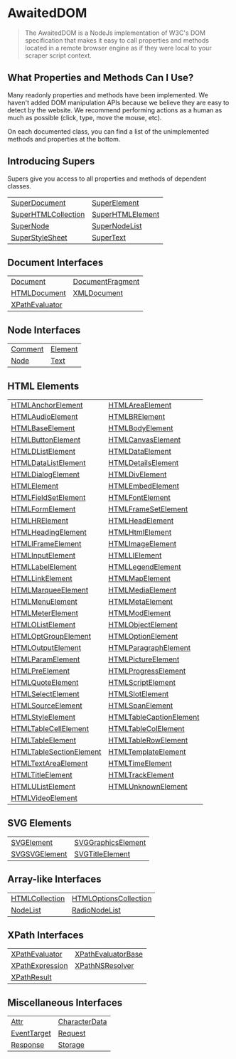 # AwaitedDOM

> The AwaitedDOM is a NodeJs implementation of W3C's DOM specification that makes it easy to call properties and methods located in a remote browser engine as if they were local to your scraper script context.

## What Properties and Methods Can I Use?

Many readonly properties and methods have been implemented. We haven't added DOM manipulation APIs because we believe they are easy to detect by the website. We recommend performing actions as a human as much as possible (click, type, move the mouse, etc).

On each documented class, you can find a list of the unimplemented methods and properties at the bottom.

## Introducing Supers

Supers give you access to all properties and methods of dependent classes.

|     |     |
| --- | --- |
| [SuperDocument](/docs/awaited-dom/super-document) | [SuperElement](/docs/awaited-dom/super-element) |
| [SuperHTMLCollection](/docs/awaited-dom/super-html-collection) | [SuperHTMLElement](/docs/awaited-dom/super-html-element) |
| [SuperNode](/docs/awaited-dom/super-node) | [SuperNodeList](/docs/awaited-dom/super-node-list) |
| [SuperStyleSheet](/docs/awaited-dom/super-style-sheet) | [SuperText](/docs/awaited-dom/super-text) |


## Document Interfaces

|     |     |
| --- | --- |
| [Document](/docs/awaited-dom/document) | [DocumentFragment](/docs/awaited-dom/document-fragment) |
| [HTMLDocument](/docs/awaited-dom/html-document) | [XMLDocument](/docs/awaited-dom/xml-document) |
| [XPathEvaluator](/docs/awaited-dom/x-path-evaluator) |  |


## Node Interfaces

|     |     |
| --- | --- |
| [Comment](/docs/awaited-dom/comment) | [Element](/docs/awaited-dom/element) |
| [Node](/docs/awaited-dom/node) | [Text](/docs/awaited-dom/text) |


## HTML Elements

|     |     |
| --- | --- |
| [HTMLAnchorElement](/docs/awaited-dom/html-anchor-element) | [HTMLAreaElement](/docs/awaited-dom/html-area-element) |
| [HTMLAudioElement](/docs/awaited-dom/html-audio-element) | [HTMLBRElement](/docs/awaited-dom/htmlbr-element) |
| [HTMLBaseElement](/docs/awaited-dom/html-base-element) | [HTMLBodyElement](/docs/awaited-dom/html-body-element) |
| [HTMLButtonElement](/docs/awaited-dom/html-button-element) | [HTMLCanvasElement](/docs/awaited-dom/html-canvas-element) |
| [HTMLDListElement](/docs/awaited-dom/htmld-list-element) | [HTMLDataElement](/docs/awaited-dom/html-data-element) |
| [HTMLDataListElement](/docs/awaited-dom/html-data-list-element) | [HTMLDetailsElement](/docs/awaited-dom/html-details-element) |
| [HTMLDialogElement](/docs/awaited-dom/html-dialog-element) | [HTMLDivElement](/docs/awaited-dom/html-div-element) |
| [HTMLElement](/docs/awaited-dom/html-element) | [HTMLEmbedElement](/docs/awaited-dom/html-embed-element) |
| [HTMLFieldSetElement](/docs/awaited-dom/html-field-set-element) | [HTMLFontElement](/docs/awaited-dom/html-font-element) |
| [HTMLFormElement](/docs/awaited-dom/html-form-element) | [HTMLFrameSetElement](/docs/awaited-dom/html-frame-set-element) |
| [HTMLHRElement](/docs/awaited-dom/htmlhr-element) | [HTMLHeadElement](/docs/awaited-dom/html-head-element) |
| [HTMLHeadingElement](/docs/awaited-dom/html-heading-element) | [HTMLHtmlElement](/docs/awaited-dom/html-html-element) |
| [HTMLIFrameElement](/docs/awaited-dom/htmli-frame-element) | [HTMLImageElement](/docs/awaited-dom/html-image-element) |
| [HTMLInputElement](/docs/awaited-dom/html-input-element) | [HTMLLIElement](/docs/awaited-dom/htmlli-element) |
| [HTMLLabelElement](/docs/awaited-dom/html-label-element) | [HTMLLegendElement](/docs/awaited-dom/html-legend-element) |
| [HTMLLinkElement](/docs/awaited-dom/html-link-element) | [HTMLMapElement](/docs/awaited-dom/html-map-element) |
| [HTMLMarqueeElement](/docs/awaited-dom/html-marquee-element) | [HTMLMediaElement](/docs/awaited-dom/html-media-element) |
| [HTMLMenuElement](/docs/awaited-dom/html-menu-element) | [HTMLMetaElement](/docs/awaited-dom/html-meta-element) |
| [HTMLMeterElement](/docs/awaited-dom/html-meter-element) | [HTMLModElement](/docs/awaited-dom/html-mod-element) |
| [HTMLOListElement](/docs/awaited-dom/htmlo-list-element) | [HTMLObjectElement](/docs/awaited-dom/html-object-element) |
| [HTMLOptGroupElement](/docs/awaited-dom/html-opt-group-element) | [HTMLOptionElement](/docs/awaited-dom/html-option-element) |
| [HTMLOutputElement](/docs/awaited-dom/html-output-element) | [HTMLParagraphElement](/docs/awaited-dom/html-paragraph-element) |
| [HTMLParamElement](/docs/awaited-dom/html-param-element) | [HTMLPictureElement](/docs/awaited-dom/html-picture-element) |
| [HTMLPreElement](/docs/awaited-dom/html-pre-element) | [HTMLProgressElement](/docs/awaited-dom/html-progress-element) |
| [HTMLQuoteElement](/docs/awaited-dom/html-quote-element) | [HTMLScriptElement](/docs/awaited-dom/html-script-element) |
| [HTMLSelectElement](/docs/awaited-dom/html-select-element) | [HTMLSlotElement](/docs/awaited-dom/html-slot-element) |
| [HTMLSourceElement](/docs/awaited-dom/html-source-element) | [HTMLSpanElement](/docs/awaited-dom/html-span-element) |
| [HTMLStyleElement](/docs/awaited-dom/html-style-element) | [HTMLTableCaptionElement](/docs/awaited-dom/html-table-caption-element) |
| [HTMLTableCellElement](/docs/awaited-dom/html-table-cell-element) | [HTMLTableColElement](/docs/awaited-dom/html-table-col-element) |
| [HTMLTableElement](/docs/awaited-dom/html-table-element) | [HTMLTableRowElement](/docs/awaited-dom/html-table-row-element) |
| [HTMLTableSectionElement](/docs/awaited-dom/html-table-section-element) | [HTMLTemplateElement](/docs/awaited-dom/html-template-element) |
| [HTMLTextAreaElement](/docs/awaited-dom/html-text-area-element) | [HTMLTimeElement](/docs/awaited-dom/html-time-element) |
| [HTMLTitleElement](/docs/awaited-dom/html-title-element) | [HTMLTrackElement](/docs/awaited-dom/html-track-element) |
| [HTMLUListElement](/docs/awaited-dom/htmlu-list-element) | [HTMLUnknownElement](/docs/awaited-dom/html-unknown-element) |
| [HTMLVideoElement](/docs/awaited-dom/html-video-element) |  |


## SVG Elements

|     |     |
| --- | --- |
| [SVGElement](/docs/awaited-dom/svg-element) | [SVGGraphicsElement](/docs/awaited-dom/svg-graphics-element) |
| [SVGSVGElement](/docs/awaited-dom/svgsvg-element) | [SVGTitleElement](/docs/awaited-dom/svg-title-element) |


## Array-like Interfaces

|     |     |
| --- | --- |
| [HTMLCollection](/docs/awaited-dom/html-collection) | [HTMLOptionsCollection](/docs/awaited-dom/html-options-collection) |
| [NodeList](/docs/awaited-dom/node-list) | [RadioNodeList](/docs/awaited-dom/radio-node-list) |


## XPath Interfaces

|     |     |
| --- | --- |
| [XPathEvaluator](/docs/awaited-dom/x-path-evaluator) | [XPathEvaluatorBase](/docs/awaited-dom/x-path-evaluator-base) |
| [XPathExpression](/docs/awaited-dom/x-path-expression) | [XPathNSResolver](/docs/awaited-dom/x-path-ns-resolver) |
| [XPathResult](/docs/awaited-dom/x-path-result) |  |


## Miscellaneous Interfaces

|     |     |
| --- | --- |
| [Attr](/docs/awaited-dom/attr) | [CharacterData](/docs/awaited-dom/character-data) |
| [EventTarget](/docs/awaited-dom/event-target) | [Request](/docs/awaited-dom/request) |
| [Response](/docs/awaited-dom/response) | [Storage](/docs/awaited-dom/storage) |

